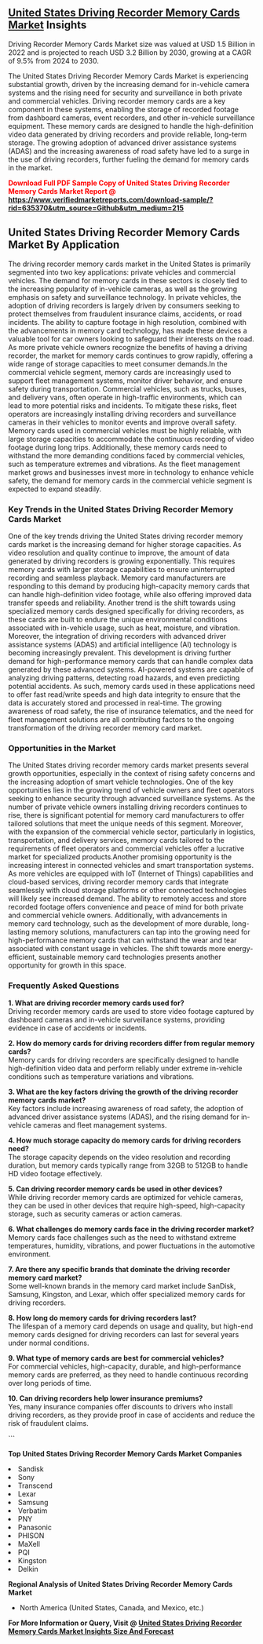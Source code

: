 <h2><a href="https://www.verifiedmarketreports.com/download-sample/?rid=635370&amp;utm_source=Github&amp;utm_medium=215" target="_blank">United States Driving Recorder Memory Cards Market</a> Insights</h2><p>Driving Recorder Memory Cards Market size was valued at USD 1.5 Billion in 2022 and is projected to reach USD 3.2 Billion by 2030, growing at a CAGR of 9.5% from 2024 to 2030.</p><p><p>The United States Driving Recorder Memory Cards Market is experiencing substantial growth, driven by the increasing demand for in-vehicle camera systems and the rising need for security and surveillance in both private and commercial vehicles. Driving recorder memory cards are a key component in these systems, enabling the storage of recorded footage from dashboard cameras, event recorders, and other in-vehicle surveillance equipment. These memory cards are designed to handle the high-definition video data generated by driving recorders and provide reliable, long-term storage. The growing adoption of advanced driver assistance systems (ADAS) and the increasing awareness of road safety have led to a surge in the use of driving recorders, further fueling the demand for memory cards in the market. <b><p><span class=""><span style="color: #ff0000;"><strong>Download Full PDF Sample Copy of United States Driving Recorder Memory Cards Market Report</strong> @ </span><a href="https://www.verifiedmarketreports.com/download-sample/?rid=635370&amp;utm_source=Github&amp;utm_medium=215" target="_blank">https://www.verifiedmarketreports.com/download-sample/?rid=635370&amp;utm_source=Github&amp;utm_medium=215</a></span></p></b></p><h2>United States Driving Recorder Memory Cards Market By Application</h2><p>The driving recorder memory cards market in the United States is primarily segmented into two key applications: private vehicles and commercial vehicles. The demand for memory cards in these sectors is closely tied to the increasing popularity of in-vehicle cameras, as well as the growing emphasis on safety and surveillance technology. In private vehicles, the adoption of driving recorders is largely driven by consumers seeking to protect themselves from fraudulent insurance claims, accidents, or road incidents. The ability to capture footage in high resolution, combined with the advancements in memory card technology, has made these devices a valuable tool for car owners looking to safeguard their interests on the road. As more private vehicle owners recognize the benefits of having a driving recorder, the market for memory cards continues to grow rapidly, offering a wide range of storage capacities to meet consumer demands.In the commercial vehicle segment, memory cards are increasingly used to support fleet management systems, monitor driver behavior, and ensure safety during transportation. Commercial vehicles, such as trucks, buses, and delivery vans, often operate in high-traffic environments, which can lead to more potential risks and incidents. To mitigate these risks, fleet operators are increasingly installing driving recorders and surveillance cameras in their vehicles to monitor events and improve overall safety. Memory cards used in commercial vehicles must be highly reliable, with large storage capacities to accommodate the continuous recording of video footage during long trips. Additionally, these memory cards need to withstand the more demanding conditions faced by commercial vehicles, such as temperature extremes and vibrations. As the fleet management market grows and businesses invest more in technology to enhance vehicle safety, the demand for memory cards in the commercial vehicle segment is expected to expand steadily.<h3>Key Trends in the United States Driving Recorder Memory Cards Market</h3><p>One of the key trends driving the United States driving recorder memory cards market is the increasing demand for higher storage capacities. As video resolution and quality continue to improve, the amount of data generated by driving recorders is growing exponentially. This requires memory cards with larger storage capabilities to ensure uninterrupted recording and seamless playback. Memory card manufacturers are responding to this demand by producing high-capacity memory cards that can handle high-definition video footage, while also offering improved data transfer speeds and reliability. Another trend is the shift towards using specialized memory cards designed specifically for driving recorders, as these cards are built to endure the unique environmental conditions associated with in-vehicle usage, such as heat, moisture, and vibration. Moreover, the integration of driving recorders with advanced driver assistance systems (ADAS) and artificial intelligence (AI) technology is becoming increasingly prevalent. This development is driving further demand for high-performance memory cards that can handle complex data generated by these advanced systems. AI-powered systems are capable of analyzing driving patterns, detecting road hazards, and even predicting potential accidents. As such, memory cards used in these applications need to offer fast read/write speeds and high data integrity to ensure that the data is accurately stored and processed in real-time. The growing awareness of road safety, the rise of insurance telematics, and the need for fleet management solutions are all contributing factors to the ongoing transformation of the driving recorder memory card market.<h3>Opportunities in the Market</h3><p>The United States driving recorder memory cards market presents several growth opportunities, especially in the context of rising safety concerns and the increasing adoption of smart vehicle technologies. One of the key opportunities lies in the growing trend of vehicle owners and fleet operators seeking to enhance security through advanced surveillance systems. As the number of private vehicle owners installing driving recorders continues to rise, there is significant potential for memory card manufacturers to offer tailored solutions that meet the unique needs of this segment. Moreover, with the expansion of the commercial vehicle sector, particularly in logistics, transportation, and delivery services, memory cards tailored to the requirements of fleet operators and commercial vehicles offer a lucrative market for specialized products.Another promising opportunity is the increasing interest in connected vehicles and smart transportation systems. As more vehicles are equipped with IoT (Internet of Things) capabilities and cloud-based services, driving recorder memory cards that integrate seamlessly with cloud storage platforms or other connected technologies will likely see increased demand. The ability to remotely access and store recorded footage offers convenience and peace of mind for both private and commercial vehicle owners. Additionally, with advancements in memory card technology, such as the development of more durable, long-lasting memory solutions, manufacturers can tap into the growing need for high-performance memory cards that can withstand the wear and tear associated with constant usage in vehicles. The shift towards more energy-efficient, sustainable memory card technologies presents another opportunity for growth in this space.<h3>Frequently Asked Questions</h3><p><b>1. What are driving recorder memory cards used for?</b><br>Driving recorder memory cards are used to store video footage captured by dashboard cameras and in-vehicle surveillance systems, providing evidence in case of accidents or incidents.</p><p><b>2. How do memory cards for driving recorders differ from regular memory cards?</b><br>Memory cards for driving recorders are specifically designed to handle high-definition video data and perform reliably under extreme in-vehicle conditions such as temperature variations and vibrations.</p><p><b>3. What are the key factors driving the growth of the driving recorder memory cards market?</b><br>Key factors include increasing awareness of road safety, the adoption of advanced driver assistance systems (ADAS), and the rising demand for in-vehicle cameras and fleet management systems.</p><p><b>4. How much storage capacity do memory cards for driving recorders need?</b><br>The storage capacity depends on the video resolution and recording duration, but memory cards typically range from 32GB to 512GB to handle HD video footage effectively.</p><p><b>5. Can driving recorder memory cards be used in other devices?</b><br>While driving recorder memory cards are optimized for vehicle cameras, they can be used in other devices that require high-speed, high-capacity storage, such as security cameras or action cameras.</p><p><b>6. What challenges do memory cards face in the driving recorder market?</b><br>Memory cards face challenges such as the need to withstand extreme temperatures, humidity, vibrations, and power fluctuations in the automotive environment.</p><p><b>7. Are there any specific brands that dominate the driving recorder memory card market?</b><br>Some well-known brands in the memory card market include SanDisk, Samsung, Kingston, and Lexar, which offer specialized memory cards for driving recorders.</p><p><b>8. How long do memory cards for driving recorders last?</b><br>The lifespan of a memory card depends on usage and quality, but high-end memory cards designed for driving recorders can last for several years under normal conditions.</p><p><b>9. What type of memory cards are best for commercial vehicles?</b><br>For commercial vehicles, high-capacity, durable, and high-performance memory cards are preferred, as they need to handle continuous recording over long periods of time.</p><p><b>10. Can driving recorders help lower insurance premiums?</b><br>Yes, many insurance companies offer discounts to drivers who install driving recorders, as they provide proof in case of accidents and reduce the risk of fraudulent claims.</p>```</p><p><strong>Top United States Driving Recorder Memory Cards Market Companies</strong></p><div data-test-id=""><p><li>Sandisk</li><li> Sony</li><li> Transcend</li><li> Lexar</li><li> Samsung</li><li> Verbatim</li><li> PNY</li><li> Panasonic</li><li> PHISON</li><li> MaXell</li><li> PQI</li><li> Kingston</li><li> Delkin</li></p><div><strong>Regional Analysis of&nbsp;United States Driving Recorder Memory Cards Market</strong></div><ul><li dir="ltr"><p dir="ltr">North America&nbsp;(United States, Canada, and Mexico, etc.)</p></li></ul><p><strong>For More Information or Query, Visit @&nbsp;</strong><strong><a href="https://www.verifiedmarketreports.com/product/driving-recorder-memory-cards-market/?utm_source=Github&amp;utm_medium=215" target="_blank">United States Driving Recorder Memory Cards Market Insights Size And Forecast</a></strong></p></div>
